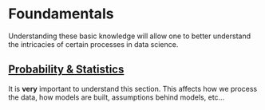 # Foundamentals
Understanding these basic knowledge will allow one to better understand the intricacies of certain processes in data science.

## <a href="./prob_stat.md">Probability & Statistics</a>
It is **very** important to understand this section. This affects how we process the data, how models are built, assumptions behind models, etc...


